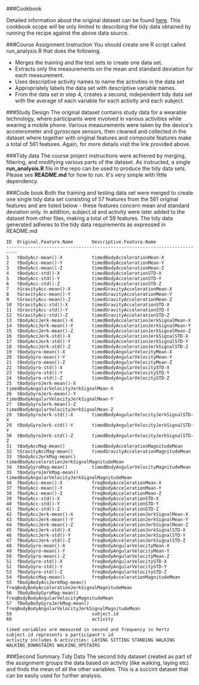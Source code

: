 ###Cookbook

Detailed information about the original dataset can be found [here](http://archive.ics.uci.edu/ml/datasets/Human+Activity+Recognition+Using+Smartphones).
This cookbook scope will be only limited to describing the tidy data
obtained by running the recipe against the above data source.

###Course Assignment Instruction
You should create one R script called run_analysis.R that does the following.
* Merges the training and the test sets to create one data set.
* Extracts only the measurements on the mean and standard deviation for each measurement. 
* Uses descriptive activity names to name the activities in the data set
* Appropriately labels the data set with descriptive variable names. 
* From the data set in step 4, creates a second, independent tidy data set with 
  the average of each variable for each activity and each subject.

###Study Design
The original dataset contains study data for a wearable technology, where
participants were involved in various activities while wearing a mobile phone.
Various measurements were taken by the device's accelerometer and gyroscope sensors,
then cleaned and collected in the dataset where together with original features and 
composite features make a total of 561 features. 
Again, for more details visit the link provided above.

###Tidy data
The course project instructions were achieved by merging, filtering, and modifying various parts of the
dataset. As instructed, a single **run_analysis.R** file in the repo can be used to produce the tidy data sets.
Please see **README.md** for how to run. It's very simple with little dependency.

###Code book
Both the training and testing data set were merged to create one single tidy data set consisting of 57 features
from the 561 original features and are listed below - these features concern mean and standard deviation only.
In addition, subject.id and activity were later added to the dataset from other files, making a total of 59 features.
The tidy data generated adheres to the tidy data requirements as expressed in README.md
```
ID	Original.Feature.Name	    Descriptive.Feature.Name
--------------------------------------------------------------------------
1	tBodyAcc-mean()-X	        timedBodyAccelerationMean-X
2	tBodyAcc-mean()-Y	        timedBodyAccelerationMean-Y
3	tBodyAcc-mean()-Z	        timedBodyAccelerationMean-Z
4	tBodyAcc-std()-X	        timedBodyAccelerationSTD-X
5	tBodyAcc-std()-Y	        timedBodyAccelerationSTD-Y
6	tBodyAcc-std()-Z	        timedBodyAccelerationSTD-Z
7	tGravityAcc-mean()-X	    timedGravityAccelerationMean-X
8	tGravityAcc-mean()-Y	    timedGravityAccelerationMean-Y
9	tGravityAcc-mean()-Z	    timedGravityAccelerationMean-Z
10	tGravityAcc-std()-X	        timedGravityAccelerationSTD-X
11	tGravityAcc-std()-Y	        timedGravityAccelerationSTD-Y
12	tGravityAcc-std()-Z	        timedGravityAccelerationSTD-Z
13	tBodyAccJerk-mean()-X	    timedBodyAccelerationJerkSignalMean-X
14	tBodyAccJerk-mean()-Y	    timedBodyAccelerationJerkSignalMean-Y
15	tBodyAccJerk-mean()-Z	    timedBodyAccelerationJerkSignalMean-Z
16	tBodyAccJerk-std()-X	    timedBodyAccelerationJerkSignalSTD-X
17	tBodyAccJerk-std()-Y	    timedBodyAccelerationJerkSignalSTD-Y
18	tBodyAccJerk-std()-Z	    timedBodyAccelerationJerkSignalSTD-Z
19	tBodyGyro-mean()-X	        timedBodyAngularVelocityMean-X
20	tBodyGyro-mean()-Y	        timedBodyAngularVelocityMean-Y
21	tBodyGyro-mean()-Z	        timedBodyAngularVelocityMean-Z
22	tBodyGyro-std()-X	        timedBodyAngularVelocitySTD-X
23	tBodyGyro-std()-Y	        timedBodyAngularVelocitySTD-Y
24	tBodyGyro-std()-Z	        timedBodyAngularVelocitySTD-Z
25	tBodyGyroJerk-mean()-X	    timedBodyAngularVelocityJerkSignalMean-X
26	tBodyGyroJerk-mean()-Y	    timedBodyAngularVelocityJerkSignalMean-Y
27	tBodyGyroJerk-mean()-Z	    timedBodyAngularVelocityJerkSignalMean-Z
28	tBodyGyroJerk-std()-X	    timedBodyAngularVelocityJerkSignalSTD-X
29	tBodyGyroJerk-std()-Y	    timedBodyAngularVelocityJerkSignalSTD-Y
30	tBodyGyroJerk-std()-Z	    timedBodyAngularVelocityJerkSignalSTD-Z
31	tBodyAccMag-mean()	        timedBodyAccelerationMagnitudeMean
32	tGravityAccMag-mean()	    timedGravityAccelerationMagnitudeMean
33	tBodyAccJerkMag-mean()	    timedBodyAccelerationJerkSignalMagnitudeMean
34	tBodyGyroMag-mean()	        timedBodyAngularVelocityMagnitudeMean
35	tBodyGyroJerkMag-mean()	    timedBodyAngularVelocityJerkSignalMagnitudeMean
36	fBodyAcc-mean()-X	        freqBodyAccelerationMean-X
37	fBodyAcc-mean()-Y	        freqBodyAccelerationMean-Y
38	fBodyAcc-mean()-Z	        freqBodyAccelerationMean-Z
39	fBodyAcc-std()-X	        freqBodyAccelerationSTD-X
40	fBodyAcc-std()-Y	        freqBodyAccelerationSTD-Y
41	fBodyAcc-std()-Z	        freqBodyAccelerationSTD-Z
42	fBodyAccJerk-mean()-X	    freqBodyAccelerationJerkSignalMean-X
43	fBodyAccJerk-mean()-Y	    freqBodyAccelerationJerkSignalMean-Y
44	fBodyAccJerk-mean()-Z	    freqBodyAccelerationJerkSignalMean-Z
45	fBodyAccJerk-std()-X	    freqBodyAccelerationJerkSignalSTD-X
46	fBodyAccJerk-std()-Y	    freqBodyAccelerationJerkSignalSTD-Y
47	fBodyAccJerk-std()-Z	    freqBodyAccelerationJerkSignalSTD-Z
48	fBodyGyro-mean()-X	        freqBodyAngularVelocityMean-X
49	fBodyGyro-mean()-Y	        freqBodyAngularVelocityMean-Y
50	fBodyGyro-mean()-Z	        freqBodyAngularVelocityMean-Z
51	fBodyGyro-std()-X	        freqBodyAngularVelocitySTD-X
52	fBodyGyro-std()-Y	        freqBodyAngularVelocitySTD-Y
53	fBodyGyro-std()-Z	        freqBodyAngularVelocitySTD-Z
54	fBodyAccMag-mean()	        freqBodyAccelerationMagnitudeMean
55	fBodyBodyAccJerkMag-mean()	freqBodyBodyAccelerationJerkSignalMagnitudeMean
56	fBodyBodyGyroMag-mean()	    freqBodyBodyAngularVelocityMagnitudeMean
57	fBodyBodyGyroJerkMag-mean()	freqBodyBodyAngularVelocityJerkSignalMagnitudeMean
59		                        subject.id
60		                        activity

timed variables are measured in second and frequency in hertz
subject.id represents a participant's id
activity includes 6 activities: LAYING SITTING STANDING WALKING WALKING_DOWNSTAIRS WALKING_UPSTAIRS
```

###Second Summary Tidy Data
The second tidy dataset created as part of the assignment groups the data based on activity (like walking, laying etc)
and finds the mean of all the other variables. This is a succint dataset that can be easily used for further analysis.